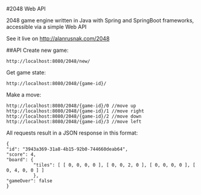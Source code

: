 #2048 Web API

2048 game engine written in Java with Spring and SpringBoot frameworks, accessible via a simple Web API

See it live on http://alanrusnak.com/2048


##API
Create new game:
```
http://localhost:8080/2048/new/
```
Get game state:
```
http://localhost:8080/2048/{game-id}/
```

Make a move:
```
http://localhost:8080/2048/{game-id}/0 //move up
http://localhost:8080/2048/{game-id}/1 //move right
http://localhost:8080/2048/{game-id}/2 //move down
http://localhost:8080/2048/{game-id}/3 //move left
```
All requests result in a JSON response in this format:
```
{ 
"id": "3943a369-31a8-4b15-92b0-744660deab64", 
"score": 4, 
"board": { 
          "tiles": [ [ 0, 0, 0, 0 ], [ 0, 0, 2, 0 ], [ 0, 0, 0, 0 ], [ 0, 4, 0, 0 ] ] 
          }, 
"gameOver": false 
}
```


